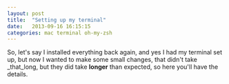 ```yaml
---
layout: post
title:  "Setting up my terminal"
date:   2013-09-16 16:15:15
categories: mac terminal oh-my-zsh
---
```


So, let's say I installed everything back again, and yes I had my terminal set up, but now I wanted to make some small changes, that didn't take _that_long, but they did take __longer__ than expected, so here you'll have the details.
